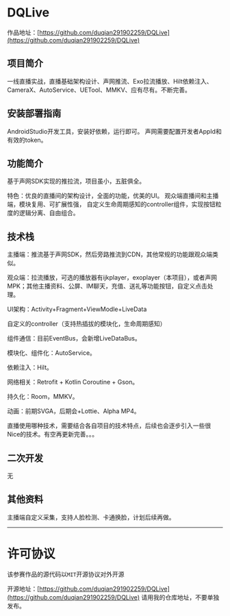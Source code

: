 <!-- 内容建议:以下为建议你可以补充的内容要点和方向 -->

# DQLive
<!-- 请将上面“项目名”替换为你本次参赛作品的项目名 -->
作品地址：[https://github.com/duqian291902259/DQLive](https://github.com/duqian291902259/DQLive)

## 项目简介
<!-- 请描述此次参赛作品的简介，建议用「一句话简介」+ 详细介绍的形式 -->
一线直播实战，直播基础架构设计、声网推流、Exo拉流播放、Hilt依赖注入、CameraX、AutoService、UETool、MMKV、应有尽有。不断完善。


## 安装部署指南
<!-- 请描述该应用的使用步骤，包括下载、依赖安装、参数及软硬件配置（如有）等，特别提醒：如果需要特殊硬件支持，请在 README 中写明，也和大赛官方沟通。 -->
AndroidStudio开发工具，安装好依赖，运行即可。
声网需要配置开发者AppId和有效的token。

## 功能简介
<!-- 请给出该应用的主要功能点 -->
基于声网SDK实现的推拉流，项目虽小，五脏俱全。

特色：优良的直播间的架构设计，全面的功能，优美的UI。
观众端直播间和主播端，模块复用、可扩展性强，
自定义生命周期感知的controller组件，实现按钮粒度的逻辑分离、自由组合。


## 技术栈
<!-- 请给出该应用主要的技术栈，包括使用的声网和环信（如有用） SDK 版本 -->
主播端：推流基于声网SDK，然后旁路推流到CDN，其他常规的功能跟观众端类似。

观众端：拉流播放，可选的播放器有ijkplayer，exoplayer（本项目），或者声网MPK；其他主播资料、公屏、IM聊天，充值、送礼等功能按钮，自定义点击处理。

UI架构：Activity+Fragment+ViewModle+LiveData

自定义的controller（支持热插拔的模块化，生命周期感知）

组件通信：目前EventBus，会新增LiveDataBus。 

模块化、组件化：AutoService。 

依赖注入：Hilt。 

网络相关：Retrofit + Kotlin Coroutine + Gson。 

持久化：Room，MMKV。 

动画：前期SVGA，后期会+Lottie、Alpha MP4。

直播使用哪种技术，需要结合各自项目的技术特点，后续也会逐步引入一些很Nice的技术。有空再更新完善。。。


## 二次开发
<!-- 1、如果是基于已有项目进行二次开发的参赛作品，请在此说明主要变更点，并附上原项目链接。2、如果是本次全新开发，请写“无” -->
无

## 其他资料
<!-- 能全方位展示你的作品亮点的资料，包括：1、如果是文件，可以放到该仓库你的文件中，在这里附上链接。2、如果是外部视频可以附上链接 -->

主播端自定义采集，支持人脸检测、卡通换脸，计划后续再做。

---
# 许可协议

该参赛作品的源代码以`MIT`开源协议对外开源

开源地址：[https://github.com/duqian291902259/DQLive](https://github.com/duqian291902259/DQLive)
请用我的仓库地址，不要单独发布。


<!-- 往年作品 README 参考
https://github.com/AgoraIO-Community/RTE-2021-Innovation-Challenge/blob/master/Application-Challenge/%E3%80%90%E5%8A%A0%E6%B2%B9%EF%BC%8C%E6%89%93%E5%B7%A5%E4%BA%BA%E3%80%91AgoraHomeAI/README.zh.md

https://github.com/AgoraIO-Community/RTE-2021-Innovation-Challenge/blob/master/Application-Challenge/%5Brethinking%5D%E9%83%BD%E5%B8%82%E6%8E%A2%E9%99%A9%E5%AE%B6/Readme.md

https://github.com/AgoraIO-Community/RTE-2021-Innovation-Challenge/blob/master/Application-Challenge/%5B%E5%8F%B2%E5%A4%A7%E4%BC%9F%5D%20%E6%95%99%E5%AD%A6%E5%8A%A9%E6%89%8B/README.md

https://github.com/AgoraIO-Community/RTE-2021-Innovation-Challenge/blob/master/Application-Challenge/%E3%80%90AnakinChen%E3%80%91%E8%BF%9E%E9%BA%A6%E9%97%AE%E7%AD%94PK/README.md -->
